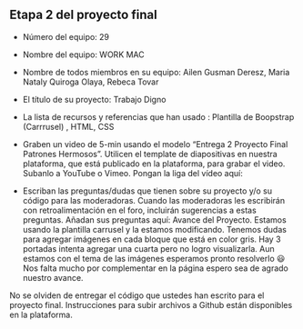 ## Etapa 2 del proyecto final

- Número del equipo: 29

- Nombre del equipo: WORK MAC

- Nombre de todos miembros en su equipo: Ailen Gusman Deresz, Maria Nataly Quiroga Olaya, Rebeca Tovar
- El título de su proyecto: Trabajo Digno
- La lista de recursos y referencias que han usado : Plantilla de Boopstrap (Carrrusel) , HTML, CSS
- Graben un video de 5-min usando el modelo “Entrega 2 Proyecto Final Patrones Hermosos”. Utilicen el template de diapositivas en nuestra plataforma, que está publicado en la plataforma, para grabar el video. Subanlo a YouTube o Vimeo. Pongan la liga del vídeo aquí: 
- Escriban las preguntas/dudas que tienen sobre su proyecto y/o su código para las moderadoras. Cuando las moderadoras les escribirán con retroalimentación en el foro, incluirán sugerencias a estas preguntas. Añadan sus preguntas aquí: Avance del Proyecto. Estamos usando la plantilla carrusel y la estamos modificando. Tenemos dudas para agregar imágenes en cada bloque que está en color gris. Hay 3 portadas intenta agregar una cuarta pero no logro visualizarla. Aun estamos con el tema de las imágenes esperamos pronto resolverlo :smiley: Nos falta mucho por complementar en la página espero sea de agrado nuestro avance.

No se olviden de entregar el código que ustedes han escrito para el proyecto final. Instrucciones para subir archivos a Github están disponibles en la plataforma.

